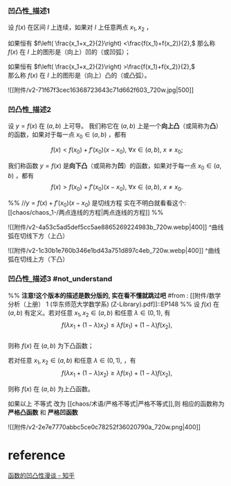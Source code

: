 
### 凹凸性_描述1

设 $f(x)$ 在区间 $I$ 上连续，如果对 $I$ 上任意两点 $x_1,x_2$ ，

如果恒有  $f\left( \frac{x_1+x_2}{2}\right) <\frac{f(x_1)+f(x_2)}{2},$
那么称 $f(x)$ 在 $I$ 上的图形是（向上）凹的（或凹弧）；

如果恒有 $f\left( \frac{x_1+x_2}{2}\right) >\frac{f(x_1)+f(x_2)}{2},$  
那么称 $f(x)$ 在 $I$ 上的图形是（向上）凸的（或凸弧）。

![[附件/v2-71f67f3cec16368723643c71d662f603_720w.jpg|500]]
### 凹凸性_描述2
设 $y=f(x)$ 在 $(a,b)$ 上可导。
我们称它在 $(a,b)$ 上是一个**向上凸**（或简称为**凸**）的函数，如果对于每一点 $x_{0}∈(a,b)$ ，都有

$$f(x)<f(x_0)+f'(x_0)(x-x_0),\ \forall x\in (a,b),\ x\ne x_0;$$

我们称函数 $y=f(x)$ 是**向下凸**（或简称为**凹**）的函数，如果对于每一点 $x_0\in(a,b)$ ，都有  
$$f(x)>f(x_0)+f'(x_0)(x-x_0),\ \forall x\in (a,b),\ x\ne x_0.$$

%%
//$y=f(x)+f'(x_{0})(x-x_{0})$ 是切线方程
实在不明白就看看这个:[[chaos/chaos_1-/两点连线的方程|两点连线的方程]]
%%


![[附件/v2-4a53c5ad5def5cc5ae8865269224983b_720w.webp|400]]
^曲线弧在切线下方（上凸）

![[附件/v2-1c30b1e760b346e1bd43a751d897c4eb_720w.webp|400]]
^曲线弧在切线上方（下凸）

### 凹凸性_描述3 #not_understand
%%
**注意!这个版本的描述是数分版的, 实在看不懂就跳过吧**
#from : [[附件/数学分析（上册） 1 (华东师范大学数学系) (Z-Library).pdf]]::EP148
%%
设 $f(x)$ 在 $(a,b)$ 有定义。若对任意 $x_1,x_2\in(a,b)$ 和任意 $\lambda \in (0,1)$, 有  
$$f(\lambda x_1+(1-\lambda)x_2) \leqslant \lambda f(x_1)+(1-\lambda)f(x_2),$$  
 则称 $f(x)$ 在 $(a,b)$ 为下凸函数；
 
 若对任意 $x_1,x_2\in(a,b)$ 和任意 $\lambda \in (0,1)$, ，有  
 $$f(\lambda x_1+(1-\lambda)x_2) \geqslant \lambda f(x_1)+(1-\lambda)f(x_2),$$
 
则称 $f(x)$ 在 $(a,b)$ 为上凸函数。

如果以上 不等式 改为 [[chaos/术语/严格不等式|严格不等式]],则 相应的函数称为 **严格凸函数** 和 **严格凹函数**

![[附件/v2-2e7e7770abbc5ce0c78252f36020790a_720w.png|400]]







# reference
[函数的凹凸性漫谈 - 知乎](https://zhuanlan.zhihu.com/p/32481805)

